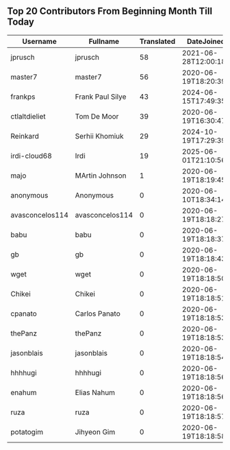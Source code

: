 ## Top 20 Contributors From Beginning Month Till Today ##
|Username|Fullname|Translated|DateJoined|Language|
|--------|--------|----------|----------|-------|
|jprusch|jprusch|58|2021-06-28T12:00:18.|de|
|master7|master7|56|2020-06-19T18:20:39.|pl|
|frankps|Frank Paul Silye|43|2024-06-15T17:49:35.|nb_NO|
|ctlaltdieliet|Tom De Moor|39|2020-06-19T16:30:47Z|nl|
|Reinkard|Serhii Khomiuk|29|2024-10-19T17:29:39.|uk|
|irdi-cloud68|Irdi|19|2025-06-01T21:10:56.|sq|
|majo|MArtin Johnson|1|2020-06-19T18:19:45Z|sv|
|anonymous|Anonymous|0|2020-06-10T18:34:14.||
|avasconcelos114|avasconcelos114|0|2020-06-19T18:18:27Z||
|babu|babu|0|2020-06-19T18:18:37.||
|gb|gb|0|2020-06-19T18:18:43.||
|wget|wget|0|2020-06-19T18:18:50Z|ro|
|Chikei|Chikei|0|2020-06-19T18:18:51Z|zh_Hant|
|cpanato|Carlos Panato|0|2020-06-19T18:18:53Z||
|thePanz|thePanz|0|2020-06-19T18:18:53Z||
|jasonblais|jasonblais|0|2020-06-19T18:18:54Z||
|hhhhugi|hhhhugi|0|2020-06-19T18:18:56.||
|enahum|Elias  Nahum|0|2020-06-19T18:18:56Z|es|
|ruza|ruza|0|2020-06-19T18:18:57.||
|potatogim|Jihyeon Gim|0|2020-06-19T18:18:58.|ko|
